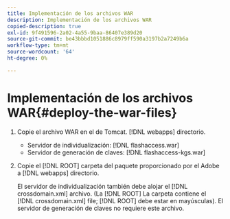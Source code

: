 ```yaml
---
title: Implementación de los archivos WAR
description: Implementación de los archivos WAR
copied-description: true
exl-id: 9f491596-2a02-4a55-9baa-86407e389d20
source-git-commit: be43bbbd1051886c8979ff590a3197b2a7249b6a
workflow-type: tm+mt
source-wordcount: '64'
ht-degree: 0%

---
```


# Implementación de los archivos WAR{#deploy-the-war-files}

1. Copie el archivo WAR en el de Tomcat. [!DNL webapps] directorio.

   * Servidor de individualización: [!DNL flashaccess.war]
   * Servidor de generación de claves: [!DNL flashaccess-kgs.war]

1. Copie el [!DNL ROOT] carpeta del paquete proporcionado por el Adobe a [!DNL webapps] directorio.

   El servidor de individualización también debe alojar el [!DNL crossdomain.xml] archivo. (La [!DNL ROOT] La carpeta contiene el [!DNL crossdomain.xml] file; [!DNL ROOT] debe estar en mayúsculas). El servidor de generación de claves no requiere este archivo.
